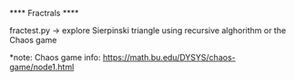 **** Fractrals ****

fractest.py -> explore Sierpinski triangle using recursive alghorithm or the Chaos game
   
   *note: Chaos game info: https://math.bu.edu/DYSYS/chaos-game/node1.html
